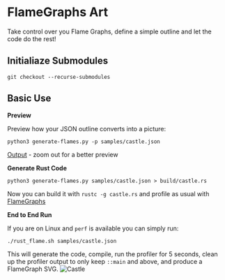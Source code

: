 # FlameGraphs Art #
Take control over you Flame Graphs, define a simple outline and let the code do the rest!

## Initialiaze Submodules ##

```git checkout --recurse-submodules```

## Basic Use ##

**Preview**

Preview how your JSON outline converts into a picture:

```
python3 generate-flames.py -p samples/castle.json
```
[Output](https://github.com/graphite/flame-art/blob/master/samples/castle.ascii) - zoom out for a better preview

**Generate Rust Code**

```
python3 generate-flames.py samples/castle.json > build/castle.rs
```

Now you can build it with `rustc -g castle.rs` and profile as usual with [FlameGraphs](https://github.com/brendangregg/FlameGraph)

**End to End Run**

If you are on Linux and `perf` is available you can simply run:

```
./rust_flame.sh samples/castle.json
```

This will generate the code, compile, run the profiler for 5 seconds, clean up the profiler output to only keep `::main` and above, and produce a FlameGraph SVG.
![Castle](https://raw.githubusercontent.com/graphite/flame-art/refs/heads/master/samples/castle.svg)
